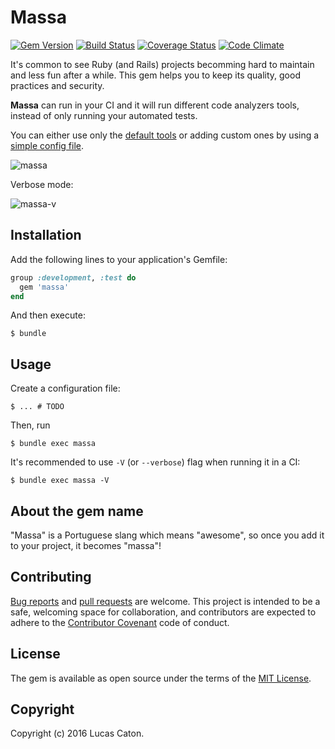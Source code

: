 # Massa

[![Gem Version](https://badge.fury.io/rb/massa.svg)](https://rubygems.org/gems/massa)
[![Build Status](https://travis-ci.org/lucascaton/massa.svg?branch=master)](https://travis-ci.org/lucascaton/massa)
[![Coverage Status](https://img.shields.io/codeclimate/coverage/github/lucascaton/massa.svg)](https://codeclimate.com/github/lucascaton/massa)
[![Code Climate](https://codeclimate.com/github/lucascaton/massa/badges/gpa.svg)](https://codeclimate.com/github/lucascaton/massa)

It's common to see Ruby (and Rails) projects becomming hard to maintain and less fun after a while.
This gem helps you to keep its quality, good practices and security.

**Massa** can run in your CI and it will run different code analyzers tools, instead of only running your automated tests.

You can either use only the [default tools](https://github.com/lucascaton/massa/blob/master/config/default_tools.yml) or adding custom ones by using a [simple config file](https://github.com/lucascaton/massa#usage).

![massa](https://raw.githubusercontent.com/lucascaton/massa/master/readme/massa.gif)

Verbose mode:

![massa-v](https://raw.githubusercontent.com/lucascaton/massa/master/readme/massa-v.gif)

## Installation

Add the following lines to your application's Gemfile:

```ruby
group :development, :test do
  gem 'massa'
end
```

And then execute:

    $ bundle

## Usage

Create a configuration file:

    $ ... # TODO

Then, run

    $ bundle exec massa

It's recommended to use `-V` (or `--verbose`) flag when running it in a CI:

    $ bundle exec massa -V

## About the gem name

"Massa" is a Portuguese slang which means "awesome",
so once you add it to your project, it becomes "massa"!

## Contributing

[Bug reports](https://github.com/lucascaton/massa/issues) and [pull requests](https://github.com/lucascaton/massa/pulls) are welcome. This project is intended to be a safe, welcoming space for collaboration, and contributors are expected to adhere to the [Contributor Covenant](http://contributor-covenant.org) code of conduct.

## License

The gem is available as open source under the terms of the [MIT License](http://opensource.org/licenses/MIT).

## Copyright

Copyright (c) 2016 Lucas Caton.
